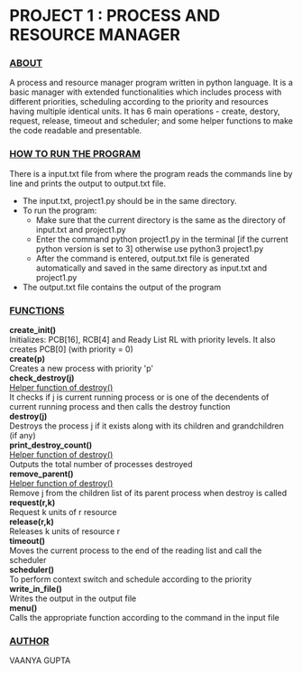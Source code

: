 # PROJECT 1 : PROCESS AND RESOURCE MANAGER

### **<ins>ABOUT</ins>**
A process and resource manager program written in python language. It is a basic manager with extended functionalities which includes process with different priorities, scheduling according to the priority and resources having multiple identical units. It has 6 main operations - create, destory, request, release, timeout and scheduler; and some helper functions to make the code readable and presentable. 

### **<ins>HOW TO RUN THE PROGRAM</ins>**
There is a input.txt file from where the program reads the commands line by line and prints the output to output.txt file. 
- The input.txt, project1.py should be in the same directory. 
- To run the program: 
    - Make sure that the current directory is the same as the directory of input.txt and project1.py
    - Enter the command python project1.py in the terminal [if the current python version is set to 3] otherwise use python3 project1.py
    - After the command is entered, output.txt file is generated automatically and saved in the same directory as input.txt and project1.py
- The output.txt file contains the output of the program

### **<ins>FUNCTIONS</ins>**
**create_init()** <br />
Initializes: PCB[16], RCB[4] and Ready List RL with priority levels. It also creates PCB[0] (with priority = 0) <br />
**create(p)** <br />
Creates a new process with priority 'p' <br />
**check_destroy(j)** <br />
<ins>Helper function of destroy()</ins> <br />
It checks if j is current running process or is one of the decendents of current running process and then calls the destroy function <br />
**destroy(j)** <br />
Destroys the process j if it exists along with its children and grandchildren (if any) <br />
**print_destroy_count()** <br />
<ins>Helper function of destroy()</ins> <br />
Outputs the total number of processes destroyed <br />
**remove_parent()** <br />
<ins>Helper function of destroy()</ins> <br />
Remove j from the children list of its parent process when destroy is called  <br />
**request(r,k)** <br /> 
Request k units of r resource <br />
**release(r,k)** <br />
Releases k units of resource r <br />
**timeout()** <br />
Moves the current process to the end of the reading list and call the scheduler  <br />
**scheduler()** <br />
To perform context switch and schedule according to the priority <br />
**write_in_file()** <br />
Writes the output in the output file <br />
**menu()** <br />
Calls the appropriate function according to the command in the input file  <br />

### **<ins>AUTHOR</ins>**
VAANYA GUPTA
